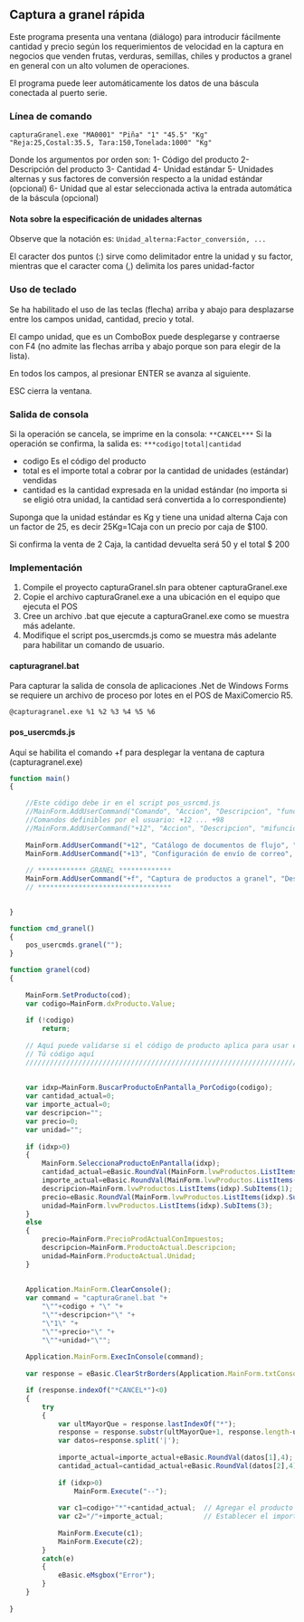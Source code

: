 ## Captura a granel rápida

Este programa presenta una ventana (diálogo) para introducir fácilmente cantidad y precio según los requerimientos de velocidad en la captura 
en negocios que venden frutas, verduras, semillas, chiles y productos a granel en general con un alto volumen de operaciones.

El programa puede leer automáticamente los datos de una báscula conectada al puerto serie.

### Línea de comando
```
capturaGranel.exe "MA0001" "Piña" "1" "45.5" "Kg" "Reja:25,Costal:35.5, Tara:150,Tonelada:1000" "Kg"
```
Donde los argumentos por orden son:
 1- Código del producto
 2- Descripción del producto
 3- Cantidad
 4- Unidad estándar
 5- Unidades alternas y sus factores de conversión respecto a la unidad estándar (opcional)
 6- Unidad que al estar seleccionada activa la entrada automática de la báscula (opcional)
 
#### Nota sobre la especificación de unidades alternas
 
Observe que la notación es: ```Unidad_alterna:Factor_conversión, ...```

El caracter dos puntos (:) sirve como delimitador entre la unidad y su factor, mientras que el caracter coma (,) delimita los pares unidad-factor 

### Uso de teclado

Se ha habilitado el uso de las teclas (flecha) arriba y abajo para desplazarse entre los campos unidad, cantidad, precio y total.

El campo unidad, que es un ComboBox puede desplegarse y contraerse con F4 (no admite las flechas arriba y abajo porque son para elegir de la lista).

En todos los campos, al presionar ENTER se avanza al siguiente.

ESC cierra la ventana.

### Salida de consola

Si la operación se cancela, se imprime en la consola: ```**CANCEL***```
Si la operación se confirma, la salida es: ```***codigo|total|cantidad```

- codigo Es el código del producto
- total es el importe total a cobrar por la cantidad de unidades (estándar) vendidas 
- cantidad es la cantidad expresada en la unidad estándar (no importa si se eligió otra unidad, la cantidad será convertida a lo correspondiente)

Suponga que la unidad estándar es Kg y tiene una unidad alterna Caja con un factor de 25, es decir 25Kg=1Caja con un precio por caja de $100. 

Si confirma la venta de 2 Caja, la cantidad devuelta será 50 y el total $ 200

### Implementación

1. Compile el proyecto capturaGranel.sln para obtener capturaGranel.exe
2. Copie el archivo capturaGranel.exe a una ubicación en el equipo que ejecuta el POS
3. Cree un archivo .bat que ejecute a capturaGranel.exe como se muestra más adelante.
4. Modifique el script pos_usercmds.js como se muestra más adelante para habilitar un comando de usuario.

#### capturagranel.bat
Para capturar la salida de consola de aplicaciones .Net de Windows Forms se requiere un archivo de proceso por lotes en el POS de MaxiComercio R5.


``` bacth
@capturagranel.exe %1 %2 %3 %4 %5 %6
```

#### pos_usercmds.js
Aquí se habilita el comando +f para desplegar la ventana de captura (capturagranel.exe)
``` javascript
function main()
{

	//Este código debe ir en el script pos_usrcmd.js
	//MainForm.AddUserCommand("Comando", "Accion", "Descripcion", "function", Negritas t/f,Color fuente);
	//Comandos definibles por el usuario: +12 ... +98
	//MainForm.AddUserCommand("+12", "Accion", "Descripcion", "mifuncion", false,0xC000);
	
	MainForm.AddUserCommand("+12", "Catálogo de documentos de flujo", "Muestra el catálogo de documentos de flujo", "pos_requisiciones.dlgbrowser",false,0xC000);
	MainForm.AddUserCommand("+13", "Configuración de envío de correo", "Permite al usuario configurar envío del corte de caja por correo", "config_email_arqueo.configLoad",false,0xC000);
	
	// ************ GRANEL *************
	MainForm.AddUserCommand("+f", "Captura de productos a granel", "Despliega la ventana de captura de productos a granel", "pos_usercmds.cmd_granel",false,0xC000);
	// *********************************

	
}

function cmd_granel()
{
	pos_usercmds.granel("");
}

function granel(cod)
{
	
	MainForm.SetProducto(cod);
	var codigo=MainForm.dxProducto.Value;
	
	if (!codigo)
		return;
	
	// Aquí puede validarse si el código de producto aplica para usar este método de captura
	// Tú código aquí
	////////////////////////////////////////////////////////////////////////////////////////
	
	
	var idxp=MainForm.BuscarProductoEnPantalla_PorCodigo(codigo);
	var cantidad_actual=0;
	var importe_actual=0;
	var descripcion="";
	var precio=0;
	var unidad="";
	
	if (idxp>0)
	{
		MainForm.SeleccionaProductoEnPantalla(idxp);
		cantidad_actual=eBasic.RoundVal(MainForm.lvwProductos.ListItems(idxp).SubItems(2),4);
		importe_actual=eBasic.RoundVal(MainForm.lvwProductos.ListItems(idxp).SubItems(5),4);
		descripcion=MainForm.lvwProductos.ListItems(idxp).SubItems(1);
		precio=eBasic.RoundVal(MainForm.lvwProductos.ListItems(idxp).SubItems(4),2);
		unidad=MainForm.lvwProductos.ListItems(idxp).SubItems(3);
	}
	else
	{
		precio=MainForm.PrecioProdActualConImpuestos;
		descripcion=MainForm.ProductoActual.Descripcion;
		unidad=MainForm.ProductoActual.Unidad;
	}
	
	
	Application.MainForm.ClearConsole();
	var command = "capturaGranel.bat "+
		"\""+codigo + "\" "+
		"\""+descripcion+"\" "+
		"\"1\" "+
		"\""+precio+"\" "+
		"\""+unidad+"\"";		
		
	Application.MainForm.ExecInConsole(command);
	
	var response = eBasic.ClearStrBorders(Application.MainForm.txtConsole.Text);

	if (response.indexOf("*CANCEL*")<0)
	{
		try
		{
			var ultMayorQue = response.lastIndexOf("*");
			response = response.substr(ultMayorQue+1, response.length-ultMayorQue);		
			var datos=response.split('|');
			
			importe_actual=importe_actual+eBasic.RoundVal(datos[1],4);
			cantidad_actual=cantidad_actual+eBasic.RoundVal(datos[2],4);
			
			if (idxp>0)
				MainForm.Execute("--");
			
			var c1=codigo+"*"+cantidad_actual; 	// Agregar el producto con su cantidad
			var c2="/"+importe_actual;			// Establecer el importe total por todas las unidades
			
			MainForm.Execute(c1);
			MainForm.Execute(c2);
		}
		catch(e)
		{
			eBasic.eMsgbox("Error");
		}
	}	
	
}
```
